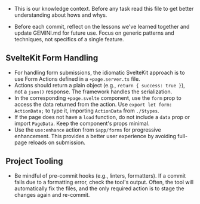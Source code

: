 - This is our knowledge context. Before any task read this file to get better understanding about hows and whys.

- Before each commit, reflect on the lessons we've learned together and update GEMINI.md for future use. Focus on generic patterns and techniques, not specifics of a single feature.

## SvelteKit Form Handling

- For handling form submissions, the idiomatic SvelteKit approach is to use Form Actions defined in a `+page.server.ts` file.
- Actions should return a plain object (e.g., `return { success: true }`), not a `json()` response. The framework handles the serialization.
- In the corresponding `+page.svelte` component, use the `form` prop to access the data returned from the action. Use `export let form: ActionData;` to type it, importing `ActionData` from `./$types`.
- If the page does not have a `load` function, do not include a `data` prop or import `PageData`. Keep the component's props minimal.
- Use the `use:enhance` action from `$app/forms` for progressive enhancement. This provides a better user experience by avoiding full-page reloads on submission.

## Project Tooling

- Be mindful of pre-commit hooks (e.g., linters, formatters). If a commit fails due to a formatting error, check the tool's output. Often, the tool will automatically fix the files, and the only required action is to stage the changes again and re-commit.
